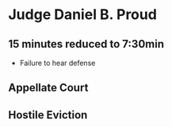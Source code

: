 # Judge Daniel B. Proud

## 15 minutes reduced to 7:30min

- Failure to hear defense

## Appellate Court

## Hostile Eviction
